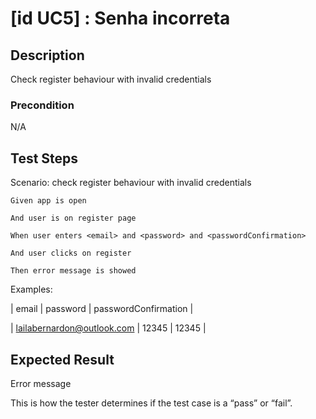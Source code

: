 # [id UC5] : Senha incorreta

## Description

Check register behaviour with invalid credentials

### Precondition

N/A

## Test Steps

  Scenario: check register behaviour with invalid credentials
  
    Given app is open
    
    And user is on register page
    
    When user enters <email> and <password> and <passwordConfirmation>
    
    And user clicks on register 
    
    Then error message is showed

    
  Examples:
  
  | email | password | passwordConfirmation |
  
  | lailabernardon@outlook.com | 12345 | 12345 |

## Expected Result

Error message

This is how the tester determines if the test case is a “pass” or “fail”.
